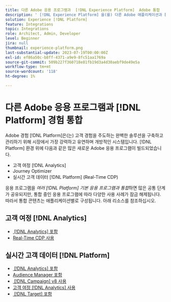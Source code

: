 ```yaml
---
title: 다른 Adobe 응용 프로그램과  [!DNL Experience Platform]  Adobe 통합
description: ' [!DNL Experience Platform] 을(를) 다른 Adobe 애플리케이션과 통합하는 방법을 알아봅니다.'
solution: Experience [!DNL Platform]
feature: Integrations
topic: Integrations
role: Architect, Admin, Developer
level: Beginner
jira: null
thumbnail: experience-platform.png
last-substantial-update: 2023-07-19T00:00:00Z
exl-id: ef86a50c-b8ff-4371-a9e9-8fc51aa1769a
source-git-commit: 509b227f360718e81fb19d3a4d30aebf9de49e5a
workflow-type: tm+mt
source-wordcount: '118'
ht-degree: 1%

---
```


# 다른 Adobe 응용 프로그램과 [!DNL Platform] 경험 통합

Adobe 경험 [!DNL Platform]은(는) 고객 경험을 주도하는 완벽한 솔루션을 구축하고 관리하기 위해 시장에서 가장 강력하고 유연하며 개방적인 시스템입니다. [!DNL Platform] 환경 위에 다음과 같은 많은 새로운 Adobe 응용 프로그램이 빌드되었습니다.

* 고객 여정 [!DNL Analytics]
* Journey Optimizer
* 실시간 고객 데이터 [!DNL Platform] (Real-Time CDP)

응용 프로그램을 _여러 [!DNL Platform] 기본 응용 프로그램과 통합_&#x200B;하면 많은 공통 단계가 공유되지만, 통합 중인 응용 프로그램에 따라 다양한 사용 사례가 잠금 해제됩니다. 따라서 통합 콘텐츠는 애플리케이션별로 구성됩니다. 아래 리소스를 참조하십시오.


## 고객 여정 [!DNL Analytics]

* [&#x200B; [!DNL Analytics] 포함](../cja/customer-journey-analytics-analytics.md)
* [Real-Time CDP 사용](../cja/cja-rtcdp.md)

## 실시간 고객 데이터 [!DNL Platform]

* [&#x200B; [!DNL Analytics] 포함](../rtcdp/rtcdp-analytics.md)
* [Audience Manager 포함](../rtcdp/rtcdp-aam.md)
* [&#x200B; [!DNL Campaign] v8 사용](../rtcdp/rtcdp-campaign.md)
* [고객 여정  [!DNL Analytics] 사용](../rtcdp/rtcdp-cja.md)
* [&#x200B; [!DNL Target] 포함](../rtcdp/rtcdp-target.md)
